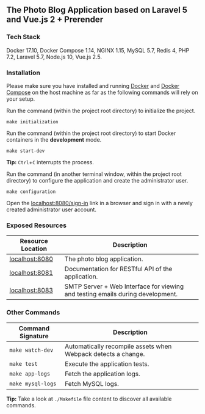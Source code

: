 ## The Photo Blog Application based on Laravel 5 and Vue.js 2 + Prerender

### Tech Stack

Docker 17.10, Docker Compose 1.14, NGINX 1.15, MySQL 5.7, Redis 4, PHP 7.2, Laravel 5.7, Node.js 10, Vue.js 2.5.

### Installation

Please make sure you have installed and running [Docker](https://docs.docker.com/) and [Docker Compose](https://docs.docker.com/compose/install/) on the host machine as far as the following commands will rely on your setup.

Run the command (within the project root directory) to initialize the project.

```
make initialization
```

Run the command (within the project root directory) to start Docker containers in the **development** mode.

```
make start-dev
```

**Tip:** `Ctrl`+`C` interrupts the process.

Run the command (in another terminal window, within the project root directory) to configure the application and create the administrator user.

```
make configuration
```

Open the [localhost:8080/sign-in](http://localhost:8080/sign-in) link in a browser and sign in with a newly created administrator user account.

### Exposed Resources

| Resource Location                        | Description |
|------------------------------------------|-------------|
| [localhost:8080](http://localhost:8080)  | The photo blog application. |
| [localhost:8081](http://localhost:8081)  | Documentation for RESTful API of the application. |
| [localhost:8083](http://localhost:8083)  | SMTP Server + Web Interface for viewing and testing emails during development. |

### Other Commands

| Command Signature | Description |
|-------------------|-------------|
| `make watch-dev`  | Automatically recompile assets when Webpack detects a change. |
| `make test`       | Execute the application tests. |
| `make app-logs`   | Fetch the application logs. |
| `make mysql-logs` | Fetch MySQL logs. |

**Tip:** Take a look at `./Makefile` file content to discover all available commands.
